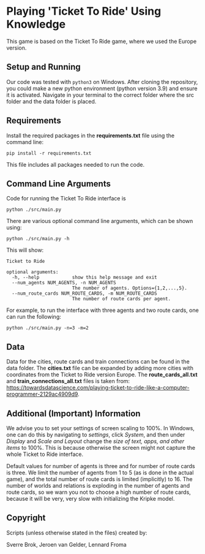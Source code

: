 # Playing 'Ticket To Ride' Using Knowledge

This game is based on the Ticket To Ride game, where we used the Europe version.

## Setup and Running
Our code was tested with `python3` on Windows.
After cloning the repository, you could make a new python environment (python version 3.9) and ensure it is activated.
Navigate in your terminal to the correct folder where the src folder and the data folder is placed.

## Requirements
Install the required packages in the **requirements.txt** file using the command line:

    pip install -r requirements.txt

This file includes all packages needed to run the code.


## Command Line Arguments
Code for running the Ticket To Ride interface is
        
    python ./src/main.py

There are various optional command line arguments, which can be shown using:

    python ./src/main.py -h

This will show:

    Ticket to Ride
    
    optional arguments:
      -h, --help            show this help message and exit
      --num_agents NUM_AGENTS, -n NUM_AGENTS
                            The number of agents. Options={1,2,...,5}.
      --num_route_cards NUM_ROUTE_CARDS, -m NUM_ROUTE_CARDS
                            The number of route cards per agent.


For example, to run the interface with three agents and two route cards, one can run the following:

    python ./src/main.py -n=3 -m=2


## Data
Data for the cities, route cards and train connections can be found in the data folder.
The **cities.txt** file can be expanded by adding more cities with coordinates from the Ticket to Ride version Europe.
The **route_cards_all.txt** and **train_connections_all.txt** files is taken from: https://towardsdatascience.com/playing-ticket-to-ride-like-a-computer-programmer-2129ac4909d9.

## Additional (Important) Information
We advise you to set your settings of screen scaling to 100%.
In Windows, one can do this by navigating to _settings_, click _System_, and then under _Display_ and _Scale and Layout_ change the _size of text, apps, and other items_ to 100%.
This is because otherwise the screen might not capture the whole Ticket to Ride interface.

Default values for number of agents is three and for number of route cards is three.
We limit the number of agents from 1 to 5 (as is done in the actual game), and the total number of route cards is limited (implicitly) to 16.
The number of worlds and relations is exploding in the number of agents and route cards, so we warn you not to choose a high number of route cards, because it will be very, very slow with initializing the Kripke model.



## Copyright
Scripts (unless otherwise stated in the files) created by:

Sverre Brok,
Jeroen van Gelder,
Lennard Froma

